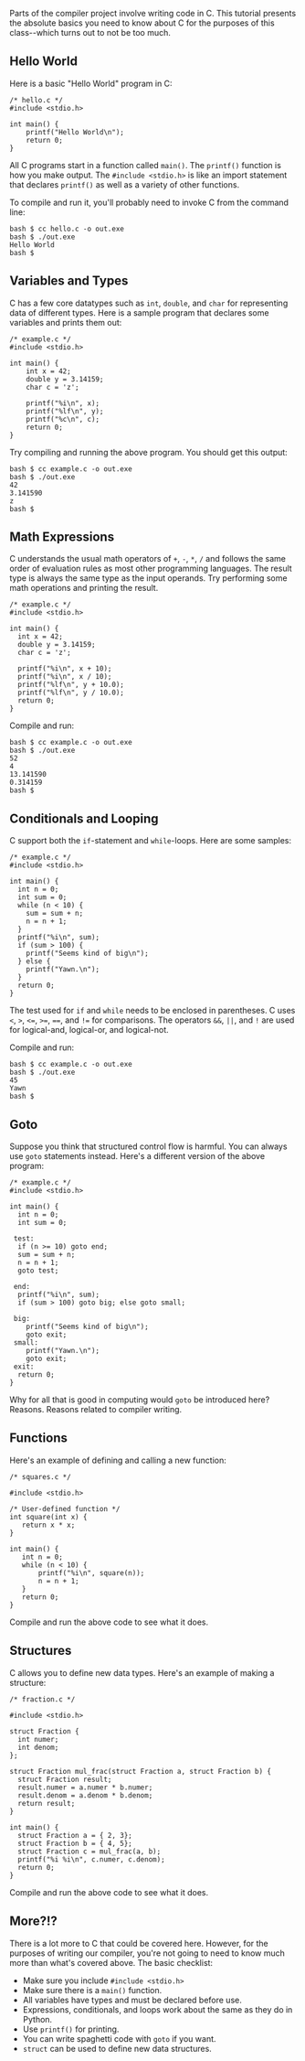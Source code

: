 Parts of the compiler project involve writing code in C.  This tutorial presents the absolute basics you need to know about C for the purposes of this class--which turns out to not be too much.

## Hello World

Here is a basic "Hello World" program in C:

```
/* hello.c */
#include <stdio.h>

int main() {
    printf("Hello World\n");
    return 0;
}
```

All C programs start in a function called `main()`.  The `printf()` function is how you make output.  The `#include <stdio.h>` is like an import statement that declares `printf()` as well as a variety of other functions.

To compile and run it, you'll probably need to invoke C from the command line:

```
bash $ cc hello.c -o out.exe
bash $ ./out.exe
Hello World
bash $
```

## Variables and Types

C has a few core datatypes such as `int`, `double`, and `char` for representing data of different types. Here is a sample program that declares some variables and prints them out:

```
/* example.c */
#include <stdio.h>

int main() {
    int x = 42;
    double y = 3.14159;
    char c = 'z';

    printf("%i\n", x);
    printf("%lf\n", y);
    printf("%c\n", c);
    return 0;
}
```

Try compiling and running the above program. You should get this output:

```
bash $ cc example.c -o out.exe
bash $ ./out.exe
42
3.141590
z
bash $
```

## Math Expressions

C understands the usual math operators of `+`, `-`, `*`, `/` and follows the same order of evaluation rules as most other programming languages.  The result type is always the same type as the input operands. Try performing some math operations and printing the result.

```
/* example.c */
#include <stdio.h>

int main() {
  int x = 42;
  double y = 3.14159;
  char c = 'z';

  printf("%i\n", x + 10);
  printf("%i\n", x / 10);
  printf("%lf\n", y + 10.0);
  printf("%lf\n", y / 10.0);
  return 0;
}
```

Compile and run:

```
bash $ cc example.c -o out.exe
bash $ ./out.exe
52
4
13.141590
0.314159
bash $
```

## Conditionals and Looping

C support both the `if`-statement and `while`-loops.   Here are some samples:

```
/* example.c */
#include <stdio.h>

int main() {
  int n = 0;
  int sum = 0;
  while (n < 10) {
    sum = sum + n;
    n = n + 1;
  }
  printf("%i\n", sum);
  if (sum > 100) {
    printf("Seems kind of big\n");
  } else {
    printf("Yawn.\n");
  }
  return 0;
}
```

The test used for `if` and `while` needs to be enclosed in parentheses.  C uses `<`, `>`, `<=`, `>=`, `==`, and `!=` for comparisons.   The operators `&&`, `||`, and `!` are used for logical-and, logical-or, and logical-not.

Compile and run:

```
bash $ cc example.c -o out.exe
bash $ ./out.exe
45
Yawn
bash $
```

## Goto

Suppose you think that structured control flow is harmful. You can always use `goto` statements instead. Here's
a different version of the above program:

```
/* example.c */
#include <stdio.h>

int main() {
  int n = 0;
  int sum = 0;

 test:
  if (n >= 10) goto end;
  sum = sum + n;
  n = n + 1;
  goto test;

 end:
  printf("%i\n", sum);
  if (sum > 100) goto big; else goto small;

 big:
    printf("Seems kind of big\n");
    goto exit;
 small:
    printf("Yawn.\n");
    goto exit;
 exit:
  return 0;
}
```

Why for all that is good in computing would `goto` be introduced here?  Reasons. Reasons related to compiler writing.

## Functions

Here's an example of defining and calling a new function:

```
/* squares.c */

#include <stdio.h>

/* User-defined function */
int square(int x) {
   return x * x;
}

int main() {
   int n = 0;
   while (n < 10) {
       printf("%i\n", square(n));
       n = n + 1;
   }
   return 0;
}
```

Compile and run the above code to see what it does.

## Structures

C allows you to define new data types.  Here's an example of making a structure:

```
/* fraction.c */

#include <stdio.h>

struct Fraction {
  int numer;
  int denom;
};

struct Fraction mul_frac(struct Fraction a, struct Fraction b) {
  struct Fraction result;
  result.numer = a.numer * b.numer;
  result.denom = a.denom * b.denom;
  return result;
}

int main() {
  struct Fraction a = { 2, 3};
  struct Fraction b = { 4, 5};
  struct Fraction c = mul_frac(a, b);
  printf("%i %i\n", c.numer, c.denom);
  return 0;
}
```

Compile and run the above code to see what it does.

## More?!?

There is a lot more to C that could be covered here. However, for the purposes of writing our compiler, you're not going to need to know much more than what's covered above.  The basic checklist:

* Make sure you include `#include <stdio.h>`
* Make sure there is a `main()` function.
* All variables have types and must be declared before use.
* Expressions, conditionals, and loops work about the same as they do in Python.
* Use `printf()` for printing. 
* You can write spaghetti code with `goto` if you want.
* `struct` can be used to define new data structures.


